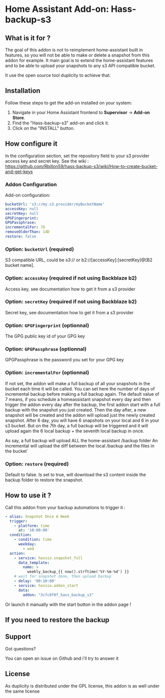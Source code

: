 # Home Assistant Add-on: Hass-backup-s3

## What is it for ?

The goal of this addon is not to reimplement home-assistant built in features, so you will not be able to make or delete a snapshot from this addon for example. It main goal is to extend the home-assistant features and to be able to upload your snapshots to any s3 API compatible bucket.

It use the open source tool duplicity to achieve that.



## Installation

Follow these steps to get the add-on installed on your system:

1. Navigate in your Home Assistant frontend to **Supervisor** -> **Add-on Store**.
2. Find the "Hass-backup-s3" add-on and click it.
3. Click on the "INSTALL" button.

## How configure it

In the configuration section, set the repository field to your s3 provider access key and secret key.
See the wiki : https://github.com/Rbillon59/hass-backup-s3/wiki/How-to-create-bucket-and-get-keys

### Addon Configuration

Add-on configuration:

```yaml
bucketUrl: 's3://my.s3.provider/myBucketName'
accessKey: null
secretKey: null
GPGFingerprint: 
GPGPassphrase:
incrementalFor: 7D
removeOlderThan: 14D
restore: false
```

### Option: `bucketUrl` (required)

S3 compatible URL, could be s3:// or b2://[accessKey]:[secretKey]@[B2 bucket name].

### Option: `accessKey` (required if not using Backblaze b2)

Access key, see documentation how to get it from a s3 provider

### Option: `secretKey` (required if not using Backblaze b2)

Secret key, see documentation how to get it from a s3 provider

### Option: `GPGFingerprint` (optionnal)

The GPG public key id of your GPG key

### Option: `GPGPassphrase` (optionnal)

GPGPassphrase is the password you set for your GPG key

### Option: `incrementalFor` (optionnal)

If not set, the addon will make a full backup of all your snapshots in the bucket each time it will be called.
You can set here the number of days of incremental backup before making a full backup again. The default value of 7 means, if you schedule a homeassistant snapshot every day and then trigger the addon every day after the backup, the first addon start with a full backup with the snapshot you just created. Then the day after, a new snapshot will be created and the addon will upload just the newly created snapshot. After 6 day, you will have 6 snapshots on your local and 6 in your s3 bucket. But on the 7th day, a full backup will be triggered and it will upload again the 6 local backup + the seventh local backup in once.

As say, a full backup will upload ALL the home-assistant /backup folder
An incremental will upload the diff between the local /backup and the files in the bucket`

### Option: `restore` (required)

Default to false. Is set to true, will download the s3 content inside the backup folder to restore the snapshot.

## How to use it ?

Call this addon from your backup automations to trigger it :

```yaml
- alias: Snapshot Once A Week
  trigger:
    - platform: time
      at: '10:00:00'
  condition:
    - condition: time
      weekday:
        - wed
  action:
    - service: hassio.snapshot_full
      data_template:
        name: >
          weekly_backup_{{ now().strftime('%Y-%m-%d') }}
    # wait for snapshot done, then upload backup
    - delay: '00:10:00'
    - service: hassio.addon_start
      data:
        addon: "3cfc8f0f_hass_backup_s3"
```

Or launch it manually with the start button in the addon page !

## If you need to restore the backup



## Support

Got questions?

You can open an issue on Github and i'll try to answer it

[repository]: https://github.com/Rbillon59/hass-backup-s3

## License

As duplicity is distributed under the GPL license, this addon is as well under the same license
